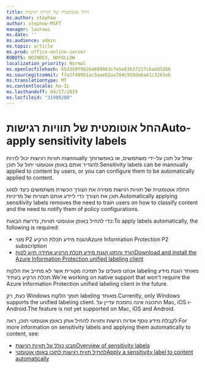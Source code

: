 ```yaml
---
title: החל אוטומטית של תוויות רגישות
ms.author: stephow
author: stephow-MSFT
manager: laurawi
ms.date: ''
ms.audience: admin
ms.topic: article
ms.prod: office-online-server
ROBOTS: NOINDEX, NOFOLLOW
localization_priority: Normal
ms.openlocfilehash: 65d359f9826e689963cfe5e83b37227cbadd526b
ms.sourcegitcommit: ffe2f489b1ac3aae62aa784c959da6a41c3261eb
ms.translationtype: MT
ms.contentlocale: he-IL
ms.lasthandoff: 04/17/2019
ms.locfileid: "31909280"
---
```

# <a name="auto-apply-sensitivity-labels"></a><span data-ttu-id="3786a-102">החל אוטומטית של תוויות רגישות</span><span class="sxs-lookup"><span data-stu-id="3786a-102">Auto-apply sensitivity labels</span></span>

<span data-ttu-id="3786a-103">תוויות רגישות יכול להיות mannually שחל על תוכן על-ידי משתמשים, או באפשרותך להגדיר אותם באופן אוטומטי יחול על תוכן.</span><span class="sxs-lookup"><span data-stu-id="3786a-103">Sensitivity labels can be mannually applied to content by users, or you can configure them to be automatically applied to content.</span></span>

<span data-ttu-id="3786a-104">החלה אוטומטית של תוויות רגישות מסירה את הצורך הכשרת משתמשים כיצד לסווג תוכן את הצורך כדי ליידע אותם תצורות של מדיניות.</span><span class="sxs-lookup"><span data-stu-id="3786a-104">Automatically applying sensitivity labels removes the need to train users on how to classify content and the need to notify them of policy configurations.</span></span>

<span data-ttu-id="3786a-105">כדי להחיל באופן אוטומטי תוויות, נדרשת הבאות:</span><span class="sxs-lookup"><span data-stu-id="3786a-105">To apply labels automatically, the following is required:</span></span>

- <span data-ttu-id="3786a-106">מנוי P2 הגנת מידע תכלת הרקיע</span><span class="sxs-lookup"><span data-stu-id="3786a-106">Azure Information Protection P2 subscription</span></span>
- [<span data-ttu-id="3786a-107">הורד והתקן הגנת מידע תכלת הרקיע אחידה תיוג לקוח</span><span class="sxs-lookup"><span data-stu-id="3786a-107">Download and install the Azure Information Protection unified labeling client</span></span>](https://docs.microsoft.com/en-us/azure/information-protection/rms-client/install-unifiedlabelingclient-app)

<span data-ttu-id="3786a-108">אנחנו פועלים על תמיכה מקורית אשר לא מחייב את הלקוח labeling מאוחד הגנת מידע תכלת הרקיע בעתיד.</span><span class="sxs-lookup"><span data-stu-id="3786a-108">We're working on native support that won't require the Azure Information Protection unified labeling client in the future.</span></span>

<span data-ttu-id="3786a-109">כעת, רק Windows תומך הלקוח labeling מאוחד.</span><span class="sxs-lookup"><span data-stu-id="3786a-109">Currently, only Windows supports the unified labeling client.</span></span>  <span data-ttu-id="3786a-110">התכונה אינה נתמכת עדיין על Mac, iOS ו- Android.</span><span class="sxs-lookup"><span data-stu-id="3786a-110">The feature is not yet supported on Mac, iOS and Android.</span></span>

<span data-ttu-id="3786a-111">לקבלת מידע נוסף אודות רגישות ותוויות להחיל אותן באופן אוטומטי תוכן, ראה:</span><span class="sxs-lookup"><span data-stu-id="3786a-111">For more information on sensitivity labels and applying them automatically to content,  see:</span></span>

- [<span data-ttu-id="3786a-112">מבט כולל על תוויות רגישות</span><span class="sxs-lookup"><span data-stu-id="3786a-112">Overview of sensitivity labels</span></span>](https://docs.microsoft.com/en-us/office365/securitycompliance/sensitivity-labels)
- [<span data-ttu-id="3786a-113">להחיל תווית רגישות לתוכן באופן אוטומטי</span><span class="sxs-lookup"><span data-stu-id="3786a-113">Apply a sensitivity label to content automatically</span></span>](https://docs.microsoft.com/en-us/office365/securitycompliance/apply_sensitivity_label_automatically)